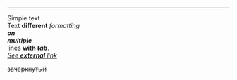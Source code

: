 
---  
Simple            text  
Text **different** *formatting*                
***on***  
***multiple***  
	lines **~~with~~** ***~~tab~~***\.   
***[    ](https://forum.aspose.com/)****[See ](https://forum.aspose.com/)****[external](https://forum.aspose.com/)****[ link](https://forum.aspose.com/)*  

~~зачеркнутый~~
